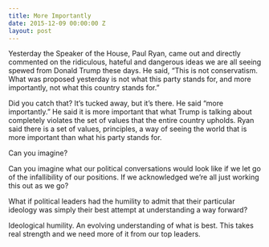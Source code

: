 ```yaml
---
title: More Importantly
date: 2015-12-09 00:00:00 Z
layout: post
---
```


Yesterday the Speaker of the House, Paul Ryan, came out and directly commented on the ridiculous, hateful and dangerous ideas we are all seeing spewed from Donald Trump these days. He said, “This is not conservatism. What was proposed yesterday is not what this party stands for, and more importantly, not what this country stands for.”

Did you catch that? It’s tucked away, but it’s there. He said “more importantly.” He said it is more important that what Trump is talking about completely violates the set of values that the entire country upholds. Ryan said there is a set of values, principles, a way of seeing the world that is more important than what his party stands for.

Can you imagine?

Can you imagine what our political conversations would look like if we let go of the infallibility of our positions. If we acknowledged we’re all just working this out as we go?

What if political leaders had the humility to admit that their particular ideology was simply their best attempt at understanding a way forward?

Ideological humility. An evolving understanding of what is best. This takes real strength and we need more of it from our top leaders.